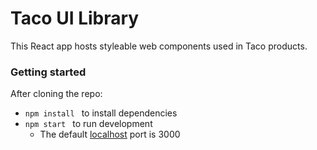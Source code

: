 # Taco UI Library

This React app hosts styleable web components used in Taco products.

### Getting started

After cloning the repo:

- ```npm install ``` to install dependencies
- ```npm start ``` to run development
  - The default [localhost](http://localhost:3000) port is 3000